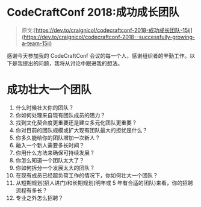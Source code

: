 # CodeCraftConf 2018:成功成长团队

> 原文:[https://dev.to/craignicol/codecraftconf-2018-成功成长团队-15ij](https://dev.to/craignicol/codecraftconf-2018--successfully-growing-a-team-15ij)

感谢今天参加我的 CodeCraftConf 会议的每一个人，感谢组织者的辛勤工作。以下是我提出的问题，我将从讨论中跟进我的想法。

# 成功壮大一个团队

1.  什么时候壮大你的团队？
2.  你如何处理来自现有团队成员的阻力？
3.  找到文化契合度更重要还是建立多元化团队更重要？
4.  你对目前的团队规模或扩大现有团队最大的担忧是什么？
5.  你多久能给你的团队增加一次新人？
6.  融入一个新人需要多长时间？
7.  你用什么方法来确保可持续发展？
8.  你怎么知道一个团队太大了？
9.  你如何拆分一个发展太大的团队？
10.  在现有成员已经超负荷工作的情况下，你如何壮大一个团队？
11.  从短期规划(招人进门)和长期规划(明年或 5 年有合适的团队)来看，你的招聘流程有多长？
12.  专业之外怎么招聘？